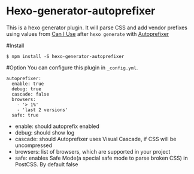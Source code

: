 Hexo-generator-autoprefixer
===========================

This is a hexo generator plugin. It will parse CSS and add vendor prefixes using values from [Can I Use](http://caniuse.com) after `hexo generate` with [Autoprefixer](https://www.npmjs.org/package/autoprefixer-core)

#Install
```
$ npm install -S hexo-generator-autoprefixer
```

#Option
You can configure this plugin in `_config.yml`.

```
autoprefixer:
  enable: true
  debug: true
  cascade: false
  browsers:
    - '> 1%'
    - 'last 2 versions'
  safe: true
```

* enable: should autoprefix enabled
* debug: should show log
* cascade: should Autoprefixer uses Visual Cascade, if CSS will be uncompressed
* browsers: list of browsers, which are supported in your project
* safe: enables Safe Mode(a special safe mode to parse broken CSS) in PostCSS. By default false

